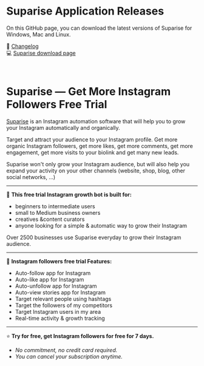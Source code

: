 # Suparise Application Releases
On this GitHub page, you can download the latest versions of Suparise for Windows, Mac and Linux.  
  
:page_with_curl: [Changelog](https://headwayapp.co/suparise-changelog)  
:computer: [Suparise download page](https://suparise.com/download/)

&nbsp;
&nbsp;

# Suparise — Get More Instagram Followers Free Trial
[Suparise](https://suparise.com/) is an Instagram automation software that will help you to grow your Instagram automatically and organically.

Target and attract your audience to your Instagram profile.  Get more organic Instagram followers, get more likes, get more comments, get more engagement, get more visits to your biolink and get many new leads.

Suparise won't only grow your Instagram audience, but will also help you expand your activity on your other channels (website, shop, blog, other social networks, ...)

---------------------

:information_desk_person: **This free trial Instagram growth bot is built for:**
- beginners to intermediate users
- small to Medium business owners
- creatives &content curators
- anyone looking for a simple & automatic way to grow their Instagram

Over 2500 businesses use Suparise everyday to grow their Instagram audience. 

---------------------

:hammer: **Instagram followers free trial Features:**

- Auto-follow app for Instagram
- Auto-like app for Instagram
- Auto-unfollow app for Instagram
- Auto-view stories app for Instagram
- Target relevant people using hashtags
- Target the followers of my competitors
- Target Instagram users in my area
- Real-time activity & growth tracking

---------------------

⭐ **Try for free, get Instagram followers for free for 7 days.**  
- _No commitment, no credit card required._  
- _You can cancel your subscription anytime._


